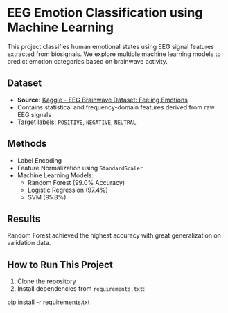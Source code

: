 # EEG Emotion Classification using Machine Learning

This project classifies human emotional states using EEG signal features extracted from biosignals. We explore multiple machine learning models to predict emotion categories based on brainwave activity.


##  Dataset
- **Source:** [Kaggle - EEG Brainwave Dataset: Feeling Emotions](https://www.kaggle.com/datasets/birdy654/eeg-brainwave-dataset-feeling-emotions)
- Contains statistical and frequency-domain features derived from raw EEG signals
- Target labels: `POSITIVE`, `NEGATIVE`, `NEUTRAL`


##  Methods
- Label Encoding
- Feature Normalization using `StandardScaler`
- Machine Learning Models:
  -  Random Forest (99.0% Accuracy)
  - Logistic Regression (97.4%)
  - SVM (95.8%)


##  Results
Random Forest achieved the highest accuracy with great generalization on validation data.


##  How to Run This Project

1. Clone the repository  
2. Install dependencies from `requirements.txt`:

pip install -r requirements.txt
